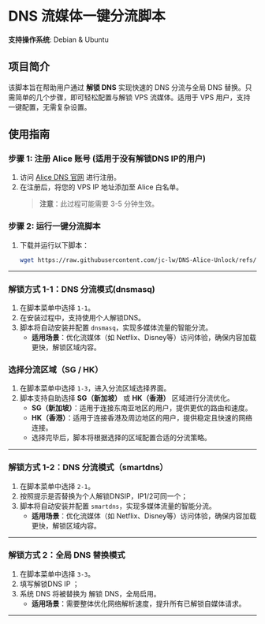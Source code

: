 # DNS 流媒体一键分流脚本

**支持操作系统**: Debian & Ubuntu

## 项目简介

该脚本旨在帮助用户通过 **解锁 DNS** 实现快速的 DNS 分流与全局 DNS 替换。只需简单的几个步骤，即可轻松配置与解锁  VPS 流媒体。适用于 VPS 用户，支持一键配置，无需复杂设置。

## 使用指南

### 步骤 1: 注册 Alice 账号 (适用于没有解锁DNS IP的用户)
1. 访问 [Alice DNS 官网](https://app.alice.ws) 进行注册。
2. 在注册后，将您的 VPS IP 地址添加至 Alice 白名单。
   > **注意**：此过程可能需要 3-5 分钟生效。

### 步骤 2: 运行一键分流脚本
1. 下载并运行以下脚本：
   ```bash
   wget https://raw.githubusercontent.com/jc-lw/DNS-Alice-Unlock/refs/heads/main/dns-unlock.sh && bash dns-unlock.sh


---

### 解锁方式 1-1：DNS 分流模式(dnsmasq)
1. 在脚本菜单中选择 `1-1`。
2. 在安装过程中，支持使用个人解锁DNS。
3. 脚本将自动安装并配置 `dnsmasq`，实现多媒体流量的智能分流。
   - **适用场景**：优化流媒体（如 Netflix、Disney等）访问体验，确保内容加载更快，解锁区域内容。
  
### 选择分流区域（SG / HK）
1. 在脚本菜单中选择 `1-3`，进入分流区域选择界面。
2. 脚本支持自助选择 **SG（新加坡）** 或 **HK（香港）** 区域进行分流优化。
   - **SG（新加坡）**：适用于连接东南亚地区的用户，提供更优的路由和速度。
   - **HK（香港）**：适用于连接香港及周边地区的用户，提供稳定且快速的网络连接。
   - 选择完毕后，脚本将根据选择的区域配置合适的分流策略。

---

### 解锁方式 1-2：DNS 分流模式（smartdns）
1. 在脚本菜单中选择 `2-1`。
2. 按照提示是否替换为个人解锁DNSIP，IP1/2可同一个；
3. 脚本将自动安装并配置 `smartdns`，实现多媒体流量的智能分流。
   - **适用场景**：优化流媒体（如 Netflix、Disney等）访问体验，确保内容加载更快，解锁区域内容。

---

### 解锁方式 2：全局 DNS 替换模式
1. 在脚本菜单中选择 `3-3`。
2. 填写解锁DNS IP ；
3. 系统 DNS 将被替换为 解锁 DNS，全局启用。
   - **适用场景**：需要整体优化网络解析速度，提升所有已解锁自媒体请求。

---


